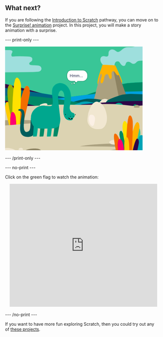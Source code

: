 ## What next?

If you are following the [Introduction to Scratch](https://projects.raspberrypi.org/en/pathways/scratch-intro) pathway, you can move on to the [Surprise! animation](https://projects.raspberrypi.org/en/projects/surprise-story) project. In this project, you will make a story animation with a surprise.

--- print-only ---

![Surprise! animation](images/surprise-story.png)

--- /print-only ---

--- no-print ---

Click on the green flag to watch the animation:

<div class="scratch-preview" style="margin-left: 15px;">
  <iframe allowtransparency="true" width="485" height="402" src="https://scratch.mit.edu/projects/embed/495932563/?autostart=false" frameborder="0"></iframe>
</div>

--- /no-print ---

If you want to have more fun exploring Scratch, then you could try out any of [these projects](https://projects.raspberrypi.org/en/projects?software%5B%5D=scratch&curriculum%5B%5D=%201).

